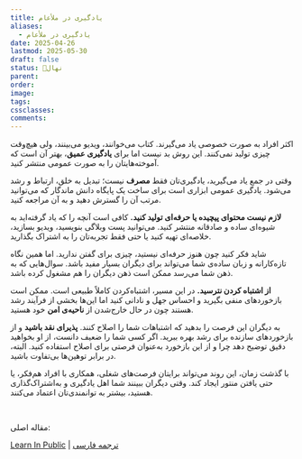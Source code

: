 ```yaml
---
title: یادگیری در ملأعام
aliases:
  - یادگیری در ملأعام
date: 2025-04-26
lastmod: 2025-05-30
draft: false
status: 🌱نهال
parent: 
order: 
image: 
tags: 
cssclasses: 
comments:
---
```

اکثر افراد به صورت خصوصی یاد می‌گیرند. کتاب می‌خوانند، ویدیو می‌بینند، ولی هیچ‌وقت چیزی تولید نمی‌کنند. این روش بد نیست اما برای **یادگیری عمیق**، بهتر آن است که آموخته‌هایتان را به صورت عمومی منتشر کنید.

وقتی در جمع یاد می‌گیرید، یادگیری‌تان فقط **مصرف** نیست؛ تبدیل به خلق، ارتباط و رشد می‌شود. یادگیری عمومی ابزاری است برای ساخت یک پایگاه دانش ماندگار که می‌توانید مرتب آن را گسترش دهید و به آن مراجعه کنید.

**لازم نیست محتوای پیچیده یا حرفه‌ای تولید کنید.** کافی است آنچه را که یاد گرفته‌اید به شیوه‌ای ساده و صادقانه منتشر کنید. می‌توانید پست وبلاگی بنویسید، ویدیو بسازید، خلاصه‌ای تهیه کنید یا حتی فقط تجربه‌تان را به اشتراک بگذارید.

شاید فکر کنید چون هنوز حرفه‌ای نیستید، چیزی برای گفتن ندارید. اما همین نگاه تازه‌کارانه و زبان ساده‌ی شما می‌تواند برای دیگران بسیار مفید باشد. سوال‌هایی که به ذهن شما می‌رسد ممکن است ذهن دیگران را هم مشغول کرده باشد.

**از اشتباه کردن نترسید.** در این مسیر، اشتباه‌کردن کاملاً طبیعی است. ممکن است بازخوردهای منفی بگیرید و احساس جهل و نادانی کنید اما این‌ها بخشی از فرآیند رشد هستند چون در حال خارج‌شدن از **ناحیه‌ی امن** خود هستید.

به دیگران این فرصت را بدهید که اشتباهات شما را اصلاح کنند. **پذیرای نقد باشید** و از بازخوردهای سازنده برای رشد بهره ببرید. اگر کسی شما را ضعیف دانست، از او بخواهید دقیق توضیح دهد چرا و از این بازخورد به‌عنوان فرصتی برای اصلاح استفاده کنید. البته، در برابر توهین‌ها بی‌تفاوت باشید.

با گذشت زمان، این روند می‌تواند برایتان فرصت‌های شغلی، همکاری با افراد هم‌فکر، یا حتی یافتن منتور ایجاد کند. وقتی دیگران ببینند شما اهل یادگیری و به‌اشتراک‌گذاری هستید، بیشتر به توانمندی‌تان اعتماد می‌کنند.

<br> 

مقاله اصلی:

[Learn In Public](https://www.swyx.io/learn-in-public) | [ترجمه فارسی](https://mahdi.majidzadeh.ir/notes/learn-in-public/)
